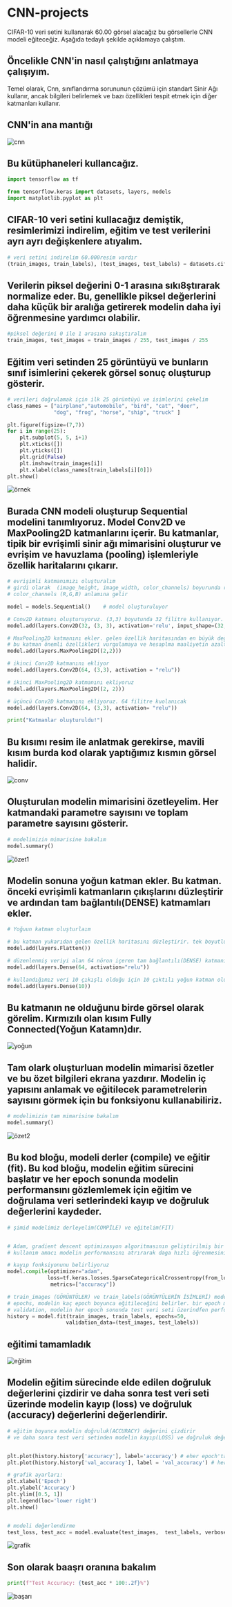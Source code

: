 # CNN-projects

CIFAR-10 veri setini kullanarak 60.00 görsel alacağız bu görsellerle CNN modeli eğiteceğiz. Aşağıda tedaylı şekilde açıklamaya çalıştım.

## Öncelikle CNN'in nasıl çalıştığını anlatmaya çalışıyım.

Temel olarak, Cnn, sınıflandırma sorununun çözümü için standart Sinir Ağı kullanır, ancak bilgileri belirlemek ve bazı özellikleri tespit etmek için diğer katmanları kullanır.

## CNN'in ana mantığı

![cnn](https://github.com/whasancan/CNN_projects/blob/d60fbaf3d0fe8fd70ba9c01489e7ff66ea78c0ac/foto/cnnnnn.png)


## Bu kütüphaneleri kullancağız.

```python 
import tensorflow as tf

from tensorflow.keras import datasets, layers, models
import matplotlib.pyplot as plt
```


## CIFAR-10 veri setini kullacağız demiştik, resimlerimizi indirelim, eğitim ve test verilerini ayrı ayrı değişkenlere atıyalım.

```python 
# veri setini indirelim 60.000resim vardır
(train_images, train_labels), (test_images, test_labels) = datasets.cifar10.load_data()
```


## Verilerin piksel değerini 0-1 arasına sıkı8ştırarak normalize eder. Bu, genellikle piksel değerlerini daha küçük bir aralığa getirerek modelin daha iyi öğrenmesine yardımcı olabilir.

```python 
#piksel değerini 0 ile 1 arasına sıkıştıralım
train_images, test_images = train_images / 255, test_images / 255
```


## Eğitim veri setinden 25 görüntüyü ve bunların sınıf isimlerini çekerek görsel sonuç oluşturup gösterir.

```python 
# verileri doğrulamak için ilk 25 görüntüyü ve isimlerini çekelim
class_names = ["airplane","automobile", "bird", "cat", "deer",
               "dog", "frog", "horse", "ship", "truck" ]

plt.figure(figsize=(7,7))
for i in range(25):
    plt.subplot(5, 5, i+1)
    plt.xticks([])
    plt.yticks([])
    plt.grid(False)
    plt.imshow(train_images[i])
    plt.xlabel(class_names[train_labels[i][0]])
plt.show()
```

![örnek](https://github.com/whasancan/CNN_projects/blob/8613cba51a49b9e40016fc5cd9b43cb7335bbd22/foto/veri_resim.png)


## Burada CNN modeli oluşturup Sequential modelini tanımlıyoruz. Model Conv2D ve MaxPooling2D katmanlarını içerir. Bu katmanlar, tipik bir evrişimli sinir ağı mimarisini oluşturur ve evrişim ve havuzlama (pooling) işlemleriyle özellik haritalarını çıkarır.


```python 
# evrişimli katmanımızı oluşturalım
# girdi olarak  (image_height, image_width, color_channels) boyurunda resim alır
# color_channels (R,G,B) anlamına gelir

model = models.Sequential()    # model oluşturuluyor

# Conv2D katmanı oluşturuyoruz. (3,3) boyutunda 32 filitre kullanıyor. input_shape olarak 32x32  boyutunda 3renk katmanlı giriş alıyor
model.add(layers.Conv2D(32, (3, 3), activation='relu', input_shape=(32, 32, 3)))

# MaxPooling2D katmanını ekler. gelen özellik haritasından en büyük değeri seçer ve küçültür.
# bu katman önemli özellikleri vurgulamaya ve hesaplma maaliyetin azaltmaya yardımcı olur.
model.add(layers.MaxPooling2D((2,2)))

# ikinci Conv2D katmanını ekliyor
model.add(layers.Conv2D(64, (3,3), activation = "relu"))

# ikinci MaxPooling2D katmanını ekliyoruz
model.add(layers.MaxPooling2D((2, 2)))

# üçüncü Conv2D katmanını ekliyoruz. 64 filitre kuolanıcak
model.add(layers.Conv2D(64, (3,3), activation= "relu"))

print("Katmanlar oluşturuldu!")
```

## Bu kısımı resim ile anlatmak gerekirse, mavili kısım burda kod olarak yaptığımız kısmın görsel halidir.

![conv](https://github.com/whasancan/CNN_projects/blob/d60fbaf3d0fe8fd70ba9c01489e7ff66ea78c0ac/foto/conv_poolling.jpg)


## Oluşturulan modelin mimarisini özetleyelim. Her katmandaki parametre sayısını ve toplam parametre sayısını gösterir.

```python 
# modelimizin mimarisine bakalım
model.summary()
```

![özet1](https://github.com/whasancan/CNN_projects/blob/5ef7db0bf94d5e0b85f2ea0e0bb23bd8b187e750/foto/ilk_summary.png)


## Modelin sonuna yoğun katman ekler. Bu katman. önceki evrişimli katmanların çıkışlarını düzleştirir ve ardından tam bağlantılı(DENSE) katmamları ekler.

```python 
# Yoğuun katman oluşturlaım

# bu katman yukarıdan gelen özellik haritasını düzleştirir. tek boyutlu vektöre dönüştürür.
model.add(layers.Flatten())

# düzenlenmiş veriyi alan 64 nöron içeren tam bağlantılı(DENSE) katmanı ekler. burada daha yüksek seviyeli özellikleri öğrenir
model.add(layers.Dense(64, activation="relu"))

# kullandığımız veri 10 çıkışlı olduğu için 10 çıktılı yoğun katman oluşturacağız
model.add(layers.Dense(10))
```

## Bu katmanın ne olduğunu birde görsel olarak görelim. Kırmızılı olan kısım Fully Connected(Yoğun Katamn)dır.

![yoğun](https://github.com/whasancan/CNN_projects/blob/5ef7db0bf94d5e0b85f2ea0e0bb23bd8b187e750/foto/yo%C4%9Fun%20katman.jpg)


## Tam olark oluşturluan modelin mimarisi özetler ve bu özet bilgileri ekrana yazdırır. Modelin iç yapısını anlamak ve eğitilecek parametrelerin sayısını görmek için bu fonksiyonu kullanabiliriz.

```python 
# modelimizin tam mimarisine bakalım
model.summary()
```

![özet2](https://github.com/whasancan/CNN_projects/blob/5ef7db0bf94d5e0b85f2ea0e0bb23bd8b187e750/foto/2.summaray.png)


## Bu kod bloğu, modeli derler (compile) ve eğitir (fit). Bu kod bloğu, modelin eğitim sürecini başlatır ve her epoch sonunda modelin performansını gözlemlemek için eğitim ve doğrulama veri setlerindeki kayıp ve doğruluk değerlerini kaydeder.

```python 
# şimid modelimiz derleyelim(COMPİLE) ve eğitelim(FIT)


# Adam, gradient descent optimizasyon algoritmasının geliştirilmiş bir versiyonudur.
# kullanım amacı modelin performansını atrırarak daga hızlı öğrenmesini sağlamaktır.

# kayıp fonksiyonunu belirliyoruz
model.compile(optimizer="adam",
             loss=tf.keras.losses.SparseCategoricalCrossentropy(from_logits=True),
              metrics=["accuracy"])

# train_images (GÖRÜNTÜLER) ve train_labels(GÖRÜNTÜLERİN İSİMLERİ) modelin eğitim verilerini temsil eder
# epochs, modelin kaç epoch boyunca eğitileceğini belirler. bir epoch modeleni tüm eğitim verilerini birekz geçmesi anlamın gelir.
# validation, modelin her epoch sonunda test veri seti üzerindfen performansı değerlendirmeye yarar
history = model.fit(train_images, train_labels, epochs=50,
                   validation_data=(test_images, test_labels))

```

## eğitimi tamamladık

![eğitim](https://github.com/whasancan/CNN_projects/blob/5ef7db0bf94d5e0b85f2ea0e0bb23bd8b187e750/foto/e%C4%9Fitim_ft.png)


## Modelin eğitim sürecinde elde edilen doğruluk değerlerini çizdirir ve daha sonra test veri seti üzerinde modelin kayıp (loss) ve doğruluk (accuracy) değerlerini değerlendirir.

```python 
# eğitim boyunca modelin doğruluk(ACCURACY) değerini çizdirir
# ve daha sonra test veri setinden modelin kayıp(LOSS) ve doğruluk değerini değerlendirir


plt.plot(history.history['accuracy'], label='accuracy') # eher epoch'taki eğitim setinden elde edilen doğruluk değeri
plt.plot(history.history['val_accuracy'], label = 'val_accuracy') # her epoc'taki doğrulama setinden elde edilen değruluk değeri

# grafik ayarları:
plt.xlabel('Epoch')
plt.ylabel('Accuracy')
plt.ylim([0.5, 1])
plt.legend(loc='lower right')
plt.show()


# modeli değerlendirme
test_loss, test_acc = model.evaluate(test_images,  test_labels, verbose=2)
```

![grafik](https://github.com/whasancan/CNN_projects/blob/5ef7db0bf94d5e0b85f2ea0e0bb23bd8b187e750/foto/grafik.png)


## Son olarak baaşrı oranına bakalım

```python 
print(f"Test Accuracy: {test_acc * 100:.2f}%")
```

![başarı](https://github.com/whasancan/CNN_projects/blob/5ef7db0bf94d5e0b85f2ea0e0bb23bd8b187e750/foto/ba%C5%9Far%C4%B1_son.png)
